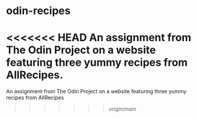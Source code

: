# odin-recipes

<<<<<<< HEAD
An assignment from The Odin Project on a website featuring three yummy recipes from AllRecipes.
=======
An assignment from The Odin Project on a website featuring three yummy recipes from AllRecipes
>>>>>>> origin/main
